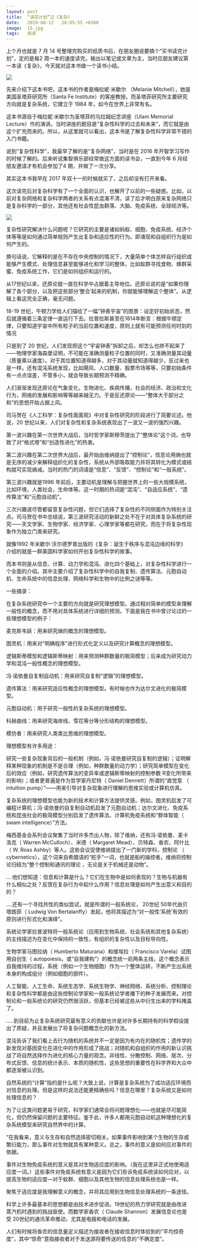 ```yaml
---
layout: post
title:  “读完计划”之《复杂》
date:   2019-08-12   18:05:55 +0300
image:  15.jpg
tags:   阅读
---
```



上个月也就是 7 月 14 号整理完购买的纸质书后，在朋友圈说要搞个“买书读完计划”，定的是每2 周一本的速度读完，输出以笔记或文章为主，当时应朋友建议第一本读《复杂》，今天就对这本书做一个读书小结。

![](https://sm.ms/image/PBrJb3M9jFkOfx7)

先来介绍下这本书吧，这本书的作者是梅拉妮·米歇尔 （Melanie Mitchell），她是美国圣塔菲研究所（Santa Fe Institute）的客座教授。而圣塔菲研究所主要研究方向就是复杂系统，它建立于 1984 年，如今在世界上非常有名。


这本书源自于梅拉妮·米歇尔为圣塔菲的乌拉姆纪念讲座（Ulam Memorial Lecture）作的演讲。当时讲座的题目是“复杂性科学的过去和未来”，而它就是由这个扩充而来的。所以，从这里就可以看出，这本书是了解复杂性科学非常不错的入门书籍。

说到“复杂性科学”，我最早了解的是“复杂网络”，当时是在 2016 年开智学习写作的时候了解的。后来听说集智俱乐部经常做这方面的读书会，一直到今年 6 月经朋友邀请才有机会参加了4 期，并做了一次分享。

其实这本书我早在 2017 年双十一的时候就买了，之后却没有打开来看。


这次读完后对复杂科学有了一个全面的认识，也解开了以前的一些疑惑。比如，以前对复杂网络和复杂科学两者的关系有点混淆不清，读了后才明白原来复杂网络只是复杂科学的一部分，其他还有社会性昆虫群落、大脑、免疫系统、全球经济等。


![](https://sm.ms/image/VNbkd46zrXOUH9e)


复杂性研究解决什么问题呢？它研究的主要是诸如蚂蚁、细胞、免疫系统、经济个体等等是如何通过简单规则产生出复杂和适应性的行为。即涌现和自组织行为是如何产生的。



换句话说，它解释的是在不存在中央控制的情况下，大量简单个体怎样自行组织成能够产生模式、处理信息甚至能够进化和学习的整体。比如蚁群寻找食物、蜂群采蜜、免疫系统工作，它们是如何组织和运行的。



从17世纪以来，还原论就一直在科学中占据着主导地位。还原论说的是“如果你理解了各个部分，以及把这些部分‘整合’起来的机制，你就能够理解这个整体”。从逻辑上看这完全正确，毫无问题。



18-19 世纪，牛顿力学给人们描绘了一幅“钟表宇宙”的图景：设定好初始状态，然后就遵循着三条定律一直运行下去。拉普拉斯甚至在1814年断言：根据牛顿定律，只要知道宇宙中所有粒子的当前位置和速度，原则上就有可能预测任何时刻的情况



只是到了 20 世纪，人们发现把这个“宇宙钟表”拆卸之后，却怎么也拼不起来了——物理学家海森堡证明，不可能在准确测量粒子位置的同时，又准确测量其动量（质量乘以速度）。对于其位置知道得越多，对于其动量就知道得越少，反过来也是一样。还有混沌系统发现，比如飓风、人口数量、股票市场等等，只要初始条件有一点点误差，不管多小，就会导致长期预测不精确。



人们渐渐发现还原论在气象变化，生物进化、疾病传播，社会的经济、政治和文化行为，网络的发展和影响等等越来越无力。于是反还原论——“整体大于部分之和”的思想开始占据上风。



司马贺在《人工科学：复杂性面面观》中对复杂性研究的阶段进行了简要论述。他说，20 世纪以来，人们对复杂性和复杂系统表现出了一波又一波的强烈兴趣。



第一波兴趣在第一次世界大战后，当时哲学家斯穆茨提出了“整体论”这个词，也导致了对“格式塔”和“创造性进化”的热衷。



第二波兴趣在第二次世界大战后，最开始由维纳提出了“控制论”，信息论用熵也就是无序的减少来解释组织化的复杂性，系统从外部吸取能力并将其转化为模式或结构就可实现熵减。当时的热门的词语是“信息”、“反馈”、“控制论”和“一般系统”。



第三波兴趣就是1996 年前后，主要动机是理解与把握世界上的一些大规模系统，比如环境，人类社会，生命体等。这一时期的热词是“混沌”、“自适应系统”、“遗传算法”和“元胞自动机”。



三次兴趣波尽管都留意复杂性问题，但它们选择了复杂性的不同侧面作为特别关注点。司马贺在书中总结说，第三波研究活动的新鲜之处不在于对具体复杂系统的研究——天文学家、生物学家、经济学家、心理学家等都在研究，而在于将复杂性现象作为独立门类来研究。



就像1992 年米歇尔·沃尔德罗普出版的《复杂：诞生于秩序与混沌边缘的科学》 介绍的就是一群美国科学家如何开创复杂性科学的故事。



而本书则是从信息、计算、动力学和混沌、进化四个基础上，对复杂性科学进行一个全面的介绍。其中主要介绍了复杂性科学中的自我复制、遗传算法、元胞自动机、生命系统中的信息处理、网络科学和生物中的比例之谜等等。



一些摘录：



在复杂系统研究中一个主要的方向就是研究理想模型。通过相对简单的模型来理解一般性的概念，而不用对具体系统进行详细的预测。下面是我在书中曾讨论过的一些理想模型的例子：



麦克斯韦妖：用来研究熵的概念的理想模型。 



图灵机：用来对“明确程序”进行形式化定义以及研究计算概念的理想模型。

 

逻辑斯蒂模型和逻辑斯蒂映射：用来预测种群数量的极简模型；后来成为研究动力学和混沌一般性概念的理想模型。 



冯·诺依曼自复制自动机：用来研究自复制“逻辑”的理想模型。 



遗传算法：用来研究适应性概念的理想模型。有时候也作为达尔文进化的极简模型。 



元胞自动机：用于研究一般性的复杂系统的理想模型。 



科赫曲线：用来研究海岸线、雪花等分等分形结构的理想模型。 



模仿者：用来研究人类类比思维的理想模型。



理想模型有许多用途：

研究一些复杂现象背后的一般机制（例如，冯·诺依曼研究自复制的逻辑）；证明解释某种现象的机制是不是合理（例如，种群数量的动力学）；研究简单模型在变化后的效应（例如，研究遗传算法的变异率或逻辑斯蒂映射的控制参数 R变化所带来的影响）；或者更普遍是作为哲学家丹尼特（ Daniel Dennett）所谓的“直觉泵 （ intuition pump）”——用来引导对复杂现象进行理解的思维实验或计算机仿真。



复杂系统的理想模型也能为新的技术和计算方法提供灵感。例如，图灵机启发了可编程计算机；冯·诺依曼的自复制自动机启发了元胞自动机；达尔文进化、免疫系统和昆虫社会的极简模型分别启发了遗传算法、计算机免疫系统和“群体智能（ swam intelligence）”方法。



梅西基金会系列会议聚集了当时许多杰出人物，除了维纳，还有冯·诺依曼、麦卡洛克（ Warren McCulloch）、米德（ Margaret Mead）、贝特森、香农、阿什比（ W. Ross Ashby）等人。这些会议促使维纳提出了一门新的学科，控制论 （ cybernetics），这个词来自希腊语的“舵手”一词，也就是船的操控者。维纳将控制论归结为“整个控制和通讯的理论 ，无论是关于机械还是动物”。

....他们想知道：信息和计算是什么？它们在生物中是如何表现的？生物与机器有什么相似之处？反馈在复杂行为中起什么作用？信息处理是如何产生出意义和目的的？



....还有一个寻找共性的类似尝试，就是所谓的一般系统论， 20世纪 50年代由贝塔朗菲（ Ludwig Von Bertalanffy）发起，他将其描述为“对一般性‘系统’有效的原则进行形式化和演绎”。



系统论学家拉普波特将一般系统论（应用到生物系统、社会系统和其他复杂系统）的主线描述为在变化中保持的一致性，有组织的复杂性以及目标导向性。

生物学家马图拉纳（ Humberto Maturana）和维埃拉（ Francisco Varela）试图用自创生（ autopoiesis，或“自我建构”）的概念统一前两条主线，这个概念表示自我维持的过程，系统（例如一个生物细胞）作为一个整体运转，不断产生出系统本身的构成组分（例如细胞的部件）。



人工智能、人工生命、系统生态学、系统生物学、神经网络、系统分析、控制理论和复杂性科学都是由这些控制论学家和一般系统论学者播下的种子发展而来。对控制论和一般系统论的研究仍然很活跃，但基本已经被这些从中衍生出来的学科掩盖了。



.....到目前为止复杂系统研究最有意义的贡献也许是对许多长期持有的科学假设提出了质疑，并且发展出了将复杂问题概念化的新方法。



混沌告诉了我们看上去行为随机的系统并不一定是因为有内在的随机性；遗传学的新发现对基因变化在进化中的作用形成了挑战；对随机和自组织的作用的新认识挑战了将自然选择作为进化的核心力量的观念。非线性、分散控制、网络、层次、分布式反馈、信息的统计表示、本质的随机性，这些思想的重要性在科学界和大众中都逐渐被认识到。



自然系统的“计算”指的是什么呢？大致上说，计算是复杂系统为了成功适应环境而对信息的处理。但是这样的说法还能更精确些吗？信息在哪里？复杂系统又是如何处理信息的？



为了让这类问题更易于研究，科学家们通常会将问题理想化——也就是尽可能简化，但仍然保留问题的主要特征。鉴于此，许多人都用元胞自动机这种理想化的复杂系统模型来研究自然界中的计算。



“在我看来，意义与生存和自然选择密切相关。如果事件影响到某个生物的生存或繁衍能力，那么事件对生物就具有某种意义。总之，事件的意义是如何应对事件的依据。



事件对生物免疫系统的意义是其对生物适应度的影响。（我在这里非正式地使用适应度一词。）这些事件对免疫系统有意义是因为它们告诉免疫系统该如何应对，以提高生物的适应度—对于蚁群、细胞以及其他生物的信息处理系统也是一样。



聚焦于适应度是我理解意义的概念，并将其应用到生物信息处理系统的一条途径。



科学上许多最基本的思想都是由技术进步促进。19世纪的热力学研究就是由改进蒸汽机时遇到的挑战驱使。而数学家香农（ Claude Shannon）发展信息论也是受 20世纪的通讯革命推动，尤其是电报和电话的发展。



人们有时候将香农的信息量定义描述为接收者在接收信息时体验到的“平均惊奇度”，其中“惊奇”意指接收者对于发送源将要传送的信息的“不确定度”。